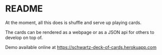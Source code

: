 # README

At the moment, all this does is shuffle and serve up playing cards.

The cards can be rendered as a webpage or as a JSON api for others to develop on top of. 

Demo available online at https://schwartz-deck-of-cards.herokuapp.com